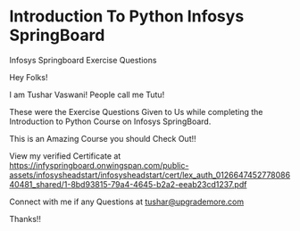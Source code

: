# Introduction To Python Infosys SpringBoard
 Infosys Springboard Exercise Questions

 Hey Folks!

 I am Tushar Vaswani! People call me Tutu!

 These were the Exercise Questions Given to Us while completing the Introduction to Python Course on Infosys SpringBoard.

 This is an Amazing Course you should Check Out!!

 View my verified Certificate at https://infyspringboard.onwingspan.com/public-assets/infosysheadstart/infosysheadstart/cert/lex_auth_012664745277808640481_shared/1-8bd93815-79a4-4645-b2a2-eeab23cd1237.pdf

 Connect with me if any Questions at tushar@upgrademore.com

 Thanks!!
